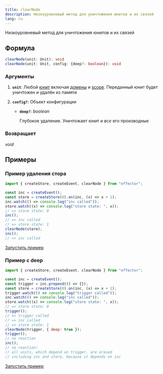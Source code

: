 ```yaml
---
title: clearNode
description: Низкоуровневый метод для уничтожения юнитов и их связей
lang: ru
---
```


Низкоуровневый метод для уничтожения юнитов и их связей

## Формула

```ts
clearNode(unit: Unit): void
clearNode(unit: Unit, config: {deep?: boolean}): void
```

### Аргументы

1. **`unit`**: Любой [юнит](/ru/explanation/glossary.md#unit) включая [домены](/ru/api/effector/Domain.md) и [scope](/ru/api/effector/Scope.md). Переданный юнит будет уничтожен и удалён из памяти
2. **`config?`**: Объект конфигурации

   - **`deep?`**: _boolean_

     Глубокое удаление. Уничтожает юнит и _все_ его производные

### Возвращает

_void_

## Примеры

### Пример удаления стора

```js
import { createStore, createEvent, clearNode } from "effector";

const inc = createEvent();
const store = createStore(0).on(inc, (x) => x + 1);
inc.watch(() => console.log("inc called"));
store.watch((x) => console.log("store state: ", x));
// => store state: 0
inc();
// => inc called
// => store state: 1
clearNode(store);
inc();
// => inc called
```

[Запустить пример](https://share.effector.dev/WjuSl6aN)

### Пример с deep

```js
import { createStore, createEvent, clearNode } from "effector";

const inc = createEvent();
const trigger = inc.prepend(() => {});
const store = createStore(0).on(inc, (x) => x + 1);
trigger.watch(() => console.log("trigger called"));
inc.watch(() => console.log("inc called"));
store.watch((x) => console.log("store state: ", x));
// => store state: 0
trigger();
// => trigger called
// => inc called
// => store state: 1
clearNode(trigger, { deep: true });
trigger();
// no reaction
inc();
// no reaction!
// all units, which depend on trigger, are erased
// including inc and store, because it depends on inc
```

[Запустить пример](https://share.effector.dev/EkETZtKI)
